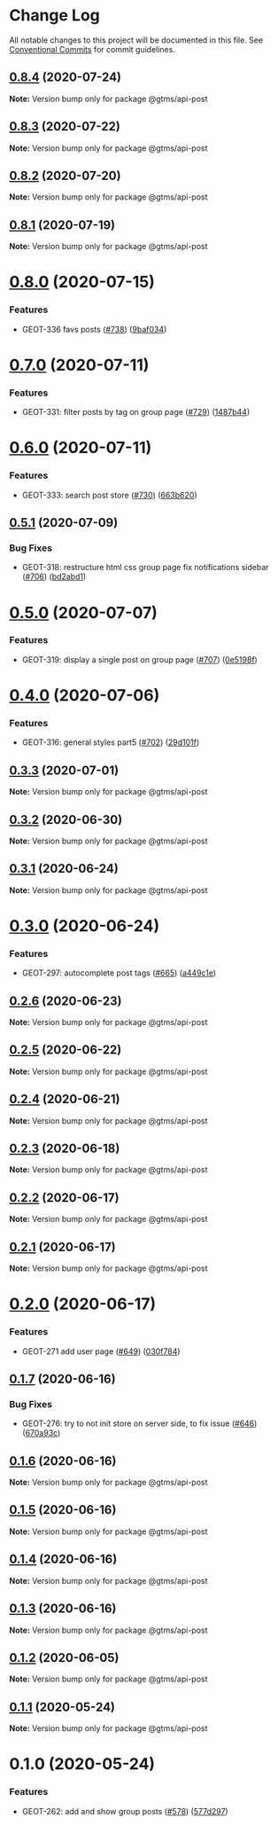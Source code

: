 # Change Log

All notable changes to this project will be documented in this file.
See [Conventional Commits](https://conventionalcommits.org) for commit guidelines.

## [0.8.4](https://github.com/gtms-org/gtms-frontend/compare/@gtms/api-post@0.8.3...@gtms/api-post@0.8.4) (2020-07-24)

**Note:** Version bump only for package @gtms/api-post





## [0.8.3](https://github.com/gtms-org/gtms-frontend/compare/@gtms/api-post@0.8.2...@gtms/api-post@0.8.3) (2020-07-22)

**Note:** Version bump only for package @gtms/api-post





## [0.8.2](https://github.com/gtms-org/gtms-frontend/compare/@gtms/api-post@0.8.1...@gtms/api-post@0.8.2) (2020-07-20)

**Note:** Version bump only for package @gtms/api-post





## [0.8.1](https://github.com/gtms-org/gtms-frontend/compare/@gtms/api-post@0.8.0...@gtms/api-post@0.8.1) (2020-07-19)

**Note:** Version bump only for package @gtms/api-post





# [0.8.0](https://github.com/gtms-org/gtms-frontend/compare/@gtms/api-post@0.7.0...@gtms/api-post@0.8.0) (2020-07-15)


### Features

* GEOT-336 favs posts ([#738](https://github.com/gtms-org/gtms-frontend/issues/738)) ([9baf034](https://github.com/gtms-org/gtms-frontend/commit/9baf0347567ebc8c6646f7f3343277743b28a933))





# [0.7.0](https://github.com/gtms-org/gtms-frontend/compare/@gtms/api-post@0.6.0...@gtms/api-post@0.7.0) (2020-07-11)


### Features

* GEOT-331: filter posts by tag on group page ([#729](https://github.com/gtms-org/gtms-frontend/issues/729)) ([1487b44](https://github.com/gtms-org/gtms-frontend/commit/1487b448102e8133ad739045cbb9333f3a8e868b))





# [0.6.0](https://github.com/gtms-org/gtms-frontend/compare/@gtms/api-post@0.5.1...@gtms/api-post@0.6.0) (2020-07-11)


### Features

* GEOT-333: search post store ([#730](https://github.com/gtms-org/gtms-frontend/issues/730)) ([663b620](https://github.com/gtms-org/gtms-frontend/commit/663b620285642245917130fde4e99b41ec4a3bc3))





## [0.5.1](https://github.com/gtms-org/gtms-frontend/compare/@gtms/api-post@0.5.0...@gtms/api-post@0.5.1) (2020-07-09)


### Bug Fixes

* GEOT-318: restructure html css group page fix notifications sidebar ([#706](https://github.com/gtms-org/gtms-frontend/issues/706)) ([bd2abd1](https://github.com/gtms-org/gtms-frontend/commit/bd2abd118f8bd53c24c13c53b88f3d7584f459e0))





# [0.5.0](https://github.com/gtms-org/gtms-frontend/compare/@gtms/api-post@0.4.0...@gtms/api-post@0.5.0) (2020-07-07)

### Features

- GEOT-319: display a single post on group page ([#707](https://github.com/gtms-org/gtms-frontend/issues/707)) ([0e5198f](https://github.com/gtms-org/gtms-frontend/commit/0e5198f197c5eec78074dca6fc5d6293644d4548))

# [0.4.0](https://github.com/gtms-org/gtms-frontend/compare/@gtms/api-post@0.3.3...@gtms/api-post@0.4.0) (2020-07-06)

### Features

- GEOT-316: general styles part5 ([#702](https://github.com/gtms-org/gtms-frontend/issues/702)) ([29d101f](https://github.com/gtms-org/gtms-frontend/commit/29d101f8a85e3cd1a9d629336aede625ca8e876a))

## [0.3.3](https://github.com/gtms-org/gtms-frontend/compare/@gtms/api-post@0.3.2...@gtms/api-post@0.3.3) (2020-07-01)

**Note:** Version bump only for package @gtms/api-post

## [0.3.2](https://github.com/gtms-org/gtms-frontend/compare/@gtms/api-post@0.3.1...@gtms/api-post@0.3.2) (2020-06-30)

**Note:** Version bump only for package @gtms/api-post

## [0.3.1](https://github.com/gtms-org/gtms-frontend/compare/@gtms/api-post@0.3.0...@gtms/api-post@0.3.1) (2020-06-24)

**Note:** Version bump only for package @gtms/api-post

# [0.3.0](https://github.com/gtms-org/gtms-frontend/compare/@gtms/api-post@0.2.6...@gtms/api-post@0.3.0) (2020-06-24)

### Features

- GEOT-297: autocomplete post tags ([#665](https://github.com/gtms-org/gtms-frontend/issues/665)) ([a449c1e](https://github.com/gtms-org/gtms-frontend/commit/a449c1e8d4275105b091074801e3b3c3b743935f))

## [0.2.6](https://github.com/gtms-org/gtms-frontend/compare/@gtms/api-post@0.2.5...@gtms/api-post@0.2.6) (2020-06-23)

**Note:** Version bump only for package @gtms/api-post

## [0.2.5](https://github.com/gtms-org/gtms-frontend/compare/@gtms/api-post@0.2.4...@gtms/api-post@0.2.5) (2020-06-22)

**Note:** Version bump only for package @gtms/api-post

## [0.2.4](https://github.com/gtms-org/gtms-frontend/compare/@gtms/api-post@0.2.3...@gtms/api-post@0.2.4) (2020-06-21)

**Note:** Version bump only for package @gtms/api-post

## [0.2.3](https://github.com/gtms-org/gtms-frontend/compare/@gtms/api-post@0.2.2...@gtms/api-post@0.2.3) (2020-06-18)

**Note:** Version bump only for package @gtms/api-post

## [0.2.2](https://github.com/gtms-org/gtms-frontend/compare/@gtms/api-post@0.2.1...@gtms/api-post@0.2.2) (2020-06-17)

**Note:** Version bump only for package @gtms/api-post

## [0.2.1](https://github.com/gtms-org/gtms-frontend/compare/@gtms/api-post@0.2.0...@gtms/api-post@0.2.1) (2020-06-17)

**Note:** Version bump only for package @gtms/api-post

# [0.2.0](https://github.com/gtms-org/gtms-frontend/compare/@gtms/api-post@0.1.7...@gtms/api-post@0.2.0) (2020-06-17)

### Features

- GEOT-271 add user page ([#649](https://github.com/gtms-org/gtms-frontend/issues/649)) ([030f784](https://github.com/gtms-org/gtms-frontend/commit/030f784116531d8babd696fe8638cf8e036c68e3))

## [0.1.7](https://github.com/gtms-org/gtms-frontend/compare/@gtms/api-post@0.1.6...@gtms/api-post@0.1.7) (2020-06-16)

### Bug Fixes

- GEOT-276: try to not init store on server side, to fix issue ([#646](https://github.com/gtms-org/gtms-frontend/issues/646)) ([670a93c](https://github.com/gtms-org/gtms-frontend/commit/670a93c770a56a414086ebb92c7d460d2d638912))

## [0.1.6](https://github.com/gtms-org/gtms-frontend/compare/@gtms/api-post@0.1.5...@gtms/api-post@0.1.6) (2020-06-16)

**Note:** Version bump only for package @gtms/api-post

## [0.1.5](https://github.com/gtms-org/gtms-frontend/compare/@gtms/api-post@0.1.4...@gtms/api-post@0.1.5) (2020-06-16)

**Note:** Version bump only for package @gtms/api-post

## [0.1.4](https://github.com/gtms-org/gtms-frontend/compare/@gtms/api-post@0.1.3...@gtms/api-post@0.1.4) (2020-06-16)

**Note:** Version bump only for package @gtms/api-post

## [0.1.3](https://github.com/gtms-org/gtms-frontend/compare/@gtms/api-post@0.1.2...@gtms/api-post@0.1.3) (2020-06-16)

**Note:** Version bump only for package @gtms/api-post

## [0.1.2](https://github.com/gtms-org/gtms-frontend/compare/@gtms/api-post@0.1.1...@gtms/api-post@0.1.2) (2020-06-05)

**Note:** Version bump only for package @gtms/api-post

## [0.1.1](https://github.com/gtms-org/gtms-frontend/compare/@gtms/api-post@0.1.0...@gtms/api-post@0.1.1) (2020-05-24)

**Note:** Version bump only for package @gtms/api-post

# 0.1.0 (2020-05-24)

### Features

- GEOT-262: add and show group posts ([#578](https://github.com/gtms-org/gtms-frontend/issues/578)) ([577d297](https://github.com/gtms-org/gtms-frontend/commit/577d29703b3e58e167a7e8ca5c39e0cd84220811))
